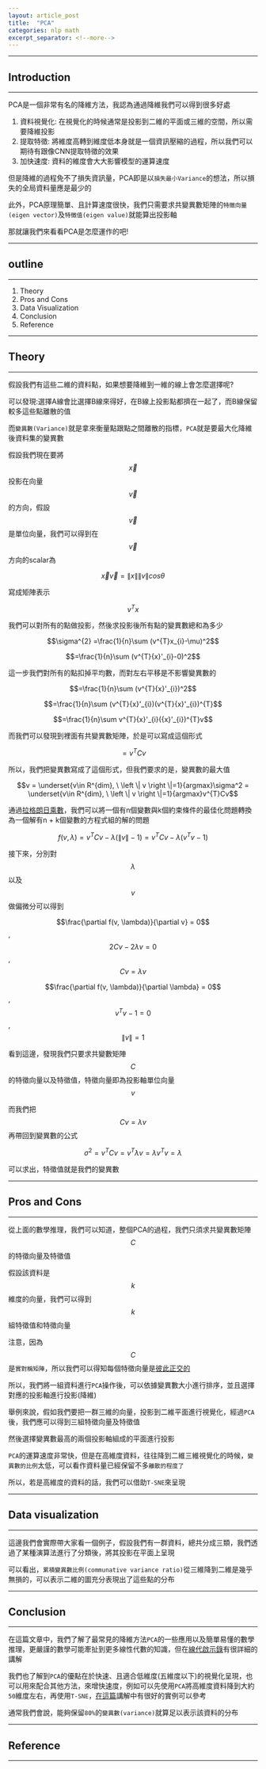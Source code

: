 ```yaml
---
layout: article_post
title:  "PCA"
categories: nlp math
excerpt_separator: <!--more-->
---
```


---
## Introduction
---

PCA是一個非常有名的降維方法，我認為通過降維我們可以得到很多好處

1. 資料視覺化: 在視覺化的時候通常是投影到二維的平面或三維的空間，所以需要降維投影
2. 提取特徵: 將維度高轉到維度低本身就是一個資訊壓縮的過程，所以我們可以期待有跟像CNN提取特徵的效果
3. 加快速度: 資料的維度會大大影響模型的運算速度

但是降維的過程免不了損失資訊量，PCA即是以`損失最小Variance`的想法，所以損失的全局資料量應是最少的

此外，PCA原理簡單、且計算速度很快，我們只需要求共變異數矩陣的`特徵向量(eigen vector)`及`特徵值(eigen value)`就能算出投影軸

那就讓我們來看看PCA是怎麼運作的吧!

<!--more-->
---
## outline
---

1. Theory
2. Pros and Cons
3. Data Visualization
4. Conclusion
5. Reference

---
## Theory
---

假設我們有這些二維的資料點，如果想要降維到一維的線上會怎麼選擇呢?

可以發現:選擇A線會比選擇B線來得好，在B線上投影點都擠在一起了，而B線保留較多這些點離散的值

而`變異數(Variance)`就是拿來衡量點跟點之間離散的指標，`PCA`就是要最大化降維後資料集的變異數

假設我們現在要將$$\vec{x}$$投影在向量$$\vec{v}$$的方向，假設$$\vec{v}$$是單位向量，我們可以得到在$$\vec{v}$$方向的scalar為

$$\vec{x}\vec{v}=\left \| x \right \|\left \| v \right \|cos\theta$$


寫成矩陣表示

$$v^{T}x$$

我們可以對所有的點做投影，然後求投影後所有點的變異數總和為多少

$$\sigma^{2} =\frac{1}{n}\sum (v^{T}x_{i}-\mu)^2$$

$$=\frac{1}{n}\sum (v^{T}{x}'_{i}-0)^2$$

這一步我們對所有的點扣掉平均數，而對左右平移是不影響變異數的

$$=\frac{1}{n}\sum (v^{T}{x}'_{i})^2$$

$$=\frac{1}{n}\sum (v^{T}{x}'_{i})(v^{T}{x}'_{i})^{T}$$

$$=\frac{1}{n}\sum v^{T}{x}'_{i}({x}'_{i})^{T}v$$

而我們可以發現到裡面有共變異數矩陣，於是可以寫成這個形式

$$=v^{T}Cv$$


所以，我們把變異數寫成了這個形式，但我們要求的是，變異數的最大值

$$v = \underset{v\in R^{dim}, \ \left \| v \right \|=1}{argmax}\sigma^2 =  \underset{v\in R^{dim}, \ \left \| v \right \|=1}{argmax}v^{T}Cv$$

通過[拉格朗日乘數](https://zh.wikipedia.org/wiki/%E6%8B%89%E6%A0%BC%E6%9C%97%E6%97%A5%E4%B9%98%E6%95%B0)，我們可以將一個有n個變數與k個約束條件的最佳化問題轉換為一個解有n + k個變數的方程式組的解的問題

$$f(v, \lambda)=v^{T}Cv - \lambda(\left \| v \right \|-1)= v^{T}Cv - \lambda(v^{T}v-1)$$

接下來，分別對$$\lambda$$以及$$v$$做偏微分可以得到

$$\frac{\partial f(v, \lambda)}{\partial v} = 0$$, $$2Cv-2 \lambda v=0$$, $$Cv=\lambda v$$

$$\frac{\partial f(v, \lambda)}{\partial \lambda} = 0$$, $$v^{T}v-1=0$$, $$\left \| v \right \|=1$$

看到這邊，發現我們只要求共變數矩陣$$C$$的特徵向量以及特徵值，特徵向量即為投影軸單位向量$$v$$

而我們把$$Cv=\lambda v$$再帶回到變異數的公式

$$\sigma^{2} = v^{T}Cv = v^{T} \lambda v = \lambda v^{T} v = \lambda $$

可以求出，特徵值就是我們的變異數

---
## Pros and Cons
---

從上面的數學推理，我們可以知道，整個PCA的過程，我們只須求共變異數矩陣$$C$$的特徵向量及特徵值

假設該資料是$$k$$維度的向量，我們可以得到$$k$$組特徵值和特徵向量

注意，因為$$C$$是`實對稱矩陣`，所以我們可以得知每個特徵向量是[彼此正交的](https://zh.wikipedia.org/wiki/%E5%B0%8D%E7%A8%B1%E7%9F%A9%E9%99%A3)

所以，我們將一組資料進行`PCA`操作後，可以依據變異數大小進行排序，並且選擇對應的投影軸進行投影(降維)

舉例來說，假如我們要把一群三維的向量，投影到二維平面進行視覺化，經過`PCA`後，我們應可以得到三組特徵向量及特徵值

然後選擇變異數最高的兩個投影軸組成的平面進行投影

`PCA`的運算速度非常快，但是在高維度資料，往往降到二維三維視覺化的時候，`變異數的比例`太低，可以看作資料量已經保留不多`離散的程度了`

所以，若是高維度的資料的話，我們可以借助`T-SNE`來呈現

---
## Data visualization
---

這邊我們會實際帶大家看一個例子，假設我們有一群資料，總共分成三類，我們透過了某種演算法進行了分類後，將其投影在平面上呈現

可以看出，`累積變異數比例(communative variance ratio)`從三維降到二維是幾乎無損的，可以表示二維的圖充分表現出了這些點的分布

---
## Conclusion
---

在這篇文章中，我們了解了最常見的降維方法`PCA`的一些應用以及簡單易懂的數學推理，更嚴謹的數學可能牽扯到更多線性代數的知識，但在[線代啟示錄](https://ccjou.wordpress.com/2013/04/15/%E4%B8%BB%E6%88%90%E5%88%86%E5%88%86%E6%9E%90/)有很詳細的講解

我們也了解到`PCA`的優點在於快速、且適合低維度(五維度以下)的視覺化呈現，也可以用來配合其他方法，來增快速度，例如可以先使用`PCA`將高維度資料降到大約`50`維度左右，再使用`T-SNE`，[在這篇](https://towardsdatascience.com/visualising-high-dimensional-datasets-using-pca-and-t-sne-in-python-8ef87e7915b)講解中有很好的實例可以參考

通常我們會說，能夠保留`80%`的`變異數(variance)`就算足以表示該資料的分布

---
## Reference
---
[](https://medium.com/@chih.sheng.huang821/%E6%A9%9F%E5%99%A8-%E7%B5%B1%E8%A8%88%E5%AD%B8%E7%BF%92-%E4%B8%BB%E6%88%90%E5%88%86%E5%88%86%E6%9E%90-principle-component-analysis-pca-58229cd26e71)